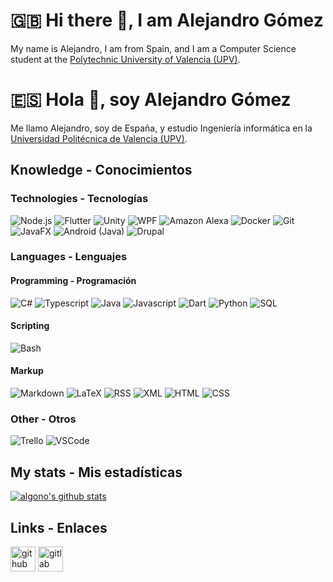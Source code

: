 # :uk: Hi there 👋, I am Alejandro Gómez
My name is Alejandro, I am from Spain, and I am a Computer Science student at the [Polytechnic University of Valencia (UPV)](https://www.upv.es/index-en.html).

# :es: Hola 👋, soy Alejandro Gómez
Me llamo Alejandro, soy de España, y estudio Ingeniería informática en la [Universidad Politécnica de Valencia (UPV)](https://www.upv.es).

## Knowledge - Conocimientos

### Technologies - Tecnologías

![Node.js](https://img.shields.io/badge/Node.js-339933?style=for-the-badge&logo=nodedotjs&logoColor=white)
![Flutter](https://img.shields.io/badge/Flutter-02569B?style=for-the-badge&logo=flutter)
![Unity](https://img.shields.io/badge/Unity-000000?style=for-the-badge&logo=unity)
![WPF](https://img.shields.io/badge/WPF-0C54C2?style=for-the-badge&logo=windows)
![Amazon Alexa](https://img.shields.io/badge/Amazon%20Alexa-00CAFF?style=for-the-badge&logo=amazonalexa&logoColor=white)
![Docker](https://img.shields.io/badge/Docker-2496ED?style=for-the-badge&logo=docker&logoColor=white)
![Git](https://img.shields.io/badge/Git-F05032?style=for-the-badge&logo=git&logoColor=white)
![JavaFX](https://img.shields.io/badge/JavaFX-A5630B?style=flat-square&logo=java)
![Android (Java)](https://img.shields.io/badge/Android%20%28Java%29-2EA965?style=flat-square&logo=android&logoColor=white)
![Drupal](https://img.shields.io/badge/Drupal-0678BE?style=flat-square&logo=drupal)

### Languages - Lenguajes

#### Programming - Programación
![C#](https://img.shields.io/badge/C%23-5C2D91?style=for-the-badge&logo=csharp)
![Typescript](https://img.shields.io/badge/Typescript-3178C6?style=for-the-badge&logo=typescript&logoColor=white)
![Java](https://img.shields.io/badge/Java-A5630B?style=flat-square&logo=java)
![Javascript](https://img.shields.io/badge/Javascript-F7DF1E?style=flat-square&logo=javascript&logoColor=black)
![Dart](https://img.shields.io/badge/Dart-0175C2?style=flat-square&logo=dart)
![Python](https://img.shields.io/badge/Python-14354C?style=flat-square&logo=python&logoColor=white)
![SQL](https://img.shields.io/badge/SQL-4169E1?style=flat-square&logo=postgresql&logoColor=white)

#### Scripting
![Bash](https://img.shields.io/badge/Bash-4EAA25?style=flat-square&textColor=black&logo=gnubash&logoColor=black)

#### Markup
![Markdown](https://img.shields.io/badge/Markdown-000000?style=for-the-badge&logo=markdown)
![LaTeX](https://img.shields.io/badge/LaTeX-008080?style=flat-square&logo=latex)
![RSS](https://img.shields.io/badge/RSS-FFA500?style=flat-square&logo=rss&logoColor=white)
![XML](https://img.shields.io/badge/XML-8BC34A?style=flat-square&logo=w3c)
![HTML](https://img.shields.io/badge/HTML-E34F26?style=flat-square&logo=html5&logoColor=white)
![CSS](https://img.shields.io/badge/CSS-1572B6?style=flat-square&logo=css3)

### Other - Otros
![Trello](https://img.shields.io/badge/Trello-0052CC?style=for-the-badge&logo=trello)
![VSCode](https://img.shields.io/badge/VSCode-007ACC?style=for-the-badge&logo=visualstudiocode)


## My stats - Mis estadísticas
[![algono's github stats](https://github-readme-stats.vercel.app/api?username=algono&show_icons=true&theme=gotham&count_private=true)](https://github.com/anuraghazra/github-readme-stats)

<!--
It only works for personal repos, and does not count organizations, so it is not that accurate (for now)
Check out issue https://github.com/anuraghazra/github-readme-stats/issues/1

[![Top Langs](https://github-readme-stats.vercel.app/api/top-langs/?username=algono)](https://github.com/anuraghazra/github-readme-stats)
-->

## Links - Enlaces

[<img height="40" alt="github" src="https://img.shields.io/badge/GitHub-181717?style=for-the-badge&logo=github&logoColor=white" />](https://github.com/algono)
[<img height="40" alt="gitlab" src="https://img.shields.io/badge/GitLab-FCA121?style=for-the-badge&logo=gitlab&logoColor=white" />](https://gitlab.com/algono)
